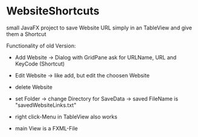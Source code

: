 # WebsiteShortcuts

small JavaFX project to save Website URL simply in an TableView
and give them a Shortcut



Functionality of old Version:
- Add Website
  -> Dialog with GridPane ask for URLName, URL and KeyCode (Shortcut)
- Edit Website
  -> like add, but edit the choosen Website
- delete Website
- set Folder
  -> change Directory for SaveData
  -> saved FileName is "savedWebsiteLinks.txt"
  
- right click-Menu in TableView also works
- main View is a FXML-File
